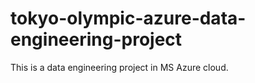 # tokyo-olympic-azure-data-engineering-project
This is a data engineering project in MS Azure cloud.
